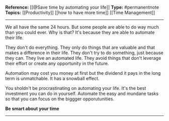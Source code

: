 
**Reference:** [[@Save time by automating your life]]
**Type:** #permanentnote 
**Topics:** [[Productivity]] [[how to have more time]] [[Time Management]]

----
We all have the same 24 hours. But some people are able to do way much than you could ever. Why is that? 
It's because they are able to automate their life. 

They don't do everything. They only do things that are valuable and that makes a difference in their life. They don't try to do something, just because they can. They live an automated life. They avoid things that don't leverage their effort or create any opportunity in the future.

Automation may cost you money at first but the dividend it pays in the long term is unmatchable. It has a snowball effect.

You sholdn't be procrastinating on automating your life. It's the best investment you can do in yourself. Automate the easy and mundane tasks so that you can focus on the biggger opporutunities.

**Be smart about your time**


----

